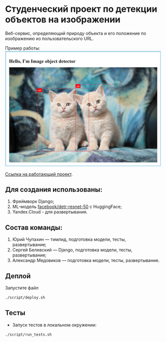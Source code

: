 # Студенческий проект по детекции объектов на изображении

Веб-сервис, определяющий природу объекта и его положение по изображению из пользовательского URL.

Пример работы:
![img.png](img.png)

[Ссылка на работающий проект](http://51.250.81.158/image_object_detector).

## Для создания использованы:

1. Фреймворк Django;
2. ML-модель [facebook/detr-resnet-50](https://huggingface.co/facebook/detr-resnet-50) с HuggingFace;
3. Yandex.Cloud - для развертывания.

## Состав команды:

1. Юрий Чупахин — тимлид, подготовка модели, тесты, развертывание;
2. Сергей Белевский — Django, подготовка модели, тесты, развертывание;
3. Александр Медовиков — подготовка модели, тесты, развертывание.

## Деплой
Запустите файл  
```bash
./script/deploy.sh
```
## Тесты

* Запуск тестов в локальном окружении:

```bash
./script/run_tests.sh
```
